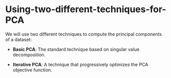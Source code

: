 # Using-two-different-techniques-for-PCA
We will use two different techniques to compute the principal components of a dataset:
* **Basic PCA**: The standard technique based on singular value decomposition.


* **Iterative PCA**: A technique that progressively optimizes the PCA objective function.
